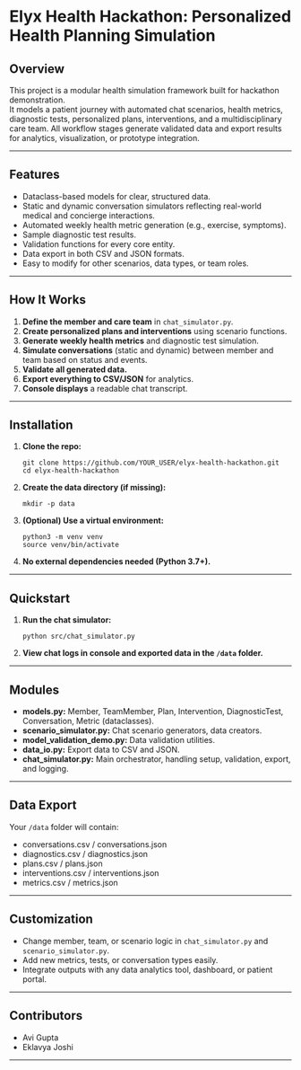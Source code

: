 # Elyx Health Hackathon: Personalized Health Planning Simulation

## Overview

This project is a modular health simulation framework built for hackathon demonstration.  
It models a patient journey with automated chat scenarios, health metrics, diagnostic tests, personalized plans, interventions, and a multidisciplinary care team. All workflow stages generate validated data and export results for analytics, visualization, or prototype integration.

---

## Features

- Dataclass-based models for clear, structured data.
- Static and dynamic conversation simulators reflecting real-world medical and concierge interactions.
- Automated weekly health metric generation (e.g., exercise, symptoms).
- Sample diagnostic test results.
- Validation functions for every core entity.
- Data export in both CSV and JSON formats.
- Easy to modify for other scenarios, data types, or team roles.

---



## How It Works

1. **Define the member and care team** in `chat_simulator.py`.
2. **Create personalized plans and interventions** using scenario functions.
3. **Generate weekly health metrics** and diagnostic test simulation.
4. **Simulate conversations** (static and dynamic) between member and team based on status and events.
5. **Validate all generated data.**
6. **Export everything to CSV/JSON** for analytics.
7. **Console displays** a readable chat transcript.

---

## Installation

1. **Clone the repo:**
    ```
    git clone https://github.com/YOUR_USER/elyx-health-hackathon.git
    cd elyx-health-hackathon
    ```

2. **Create the data directory (if missing):**
    ```
    mkdir -p data
    ```

3. **(Optional) Use a virtual environment:**
    ```
    python3 -m venv venv
    source venv/bin/activate
    ```

4. **No external dependencies needed (Python 3.7+).**

---

## Quickstart

1. **Run the chat simulator:**
    ```
    python src/chat_simulator.py
    ```
2. **View chat logs in console and exported data in the `/data` folder.**

---

## Modules

- **models.py:** Member, TeamMember, Plan, Intervention, DiagnosticTest, Conversation, Metric (dataclasses).
- **scenario_simulator.py:** Chat scenario generators, data creators.
- **model_validation_demo.py:** Data validation utilities.
- **data_io.py:** Export data to CSV and JSON.
- **chat_simulator.py:** Main orchestrator, handling setup, validation, export, and logging.

---

## Data Export

Your `/data` folder will contain:
- conversations.csv / conversations.json
- diagnostics.csv / diagnostics.json
- plans.csv / plans.json
- interventions.csv / interventions.json
- metrics.csv / metrics.json

---

## Customization

- Change member, team, or scenario logic in `chat_simulator.py` and `scenario_simulator.py`.
- Add new metrics, tests, or conversation types easily.
- Integrate outputs with any data analytics tool, dashboard, or patient portal.

---

## Contributors

- Avi Gupta  
- Eklavya Joshi

---



